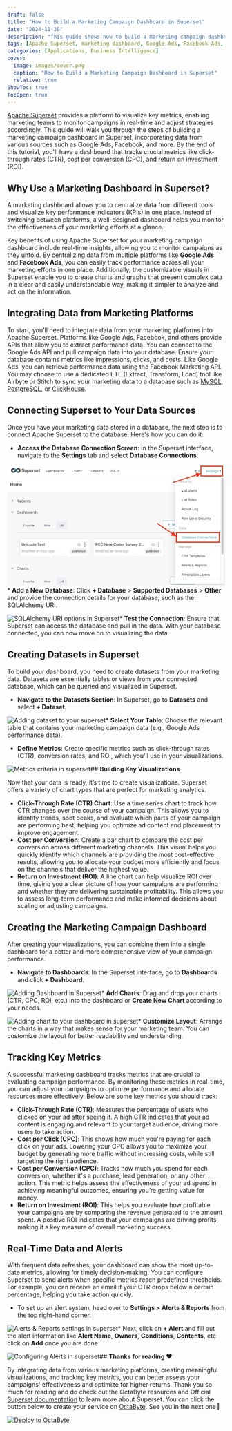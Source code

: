 ```yaml
---
draft: false
title: "How to Build a Marketing Campaign Dashboard in Superset"
date: "2024-11-20"
description: "This guide shows how to build a marketing campaign dashboard using Apache Superset. It covers integrating data from platforms like Google Ads and Facebook, visualizing key metrics (CTR, CPC, ROI), and setting up real-time tracking and alerts to optimize marketing campaigns."
tags: [Apache Superset, marketing dashboard, Google Ads, Facebook Ads, campaign tracking, CTR, CPC, ROI, data integration, data visualization, real-time insights, business intelligence, analytics]
categories: [Applications, Business Intelligence]
cover:
  image: images/cover.png
  caption: "How to Build a Marketing Campaign Dashboard in Superset"
  relative: true
ShowToc: true
TocOpen: true
---
```



[Apache Superset](https://octabyte.io/applications/business-intelligence/superset) provides a platform to visualize key metrics, enabling marketing teams to monitor campaigns in real\-time and adjust strategies accordingly. This guide will walk you through the steps of building a marketing campaign dashboard in Superset, incorporating data from various sources such as Google Ads, Facebook, and more. By the end of this tutorial, you'll have a dashboard that tracks crucial metrics like click\-through rates (CTR), cost per conversion (CPC), and return on investment (ROI).

## **Why Use a Marketing Dashboard in Superset?**

A marketing dashboard allows you to centralize data from different tools and visualize key performance indicators (KPIs) in one place. Instead of switching between platforms, a well\-designed dashboard helps you monitor the effectiveness of your marketing efforts at a glance.

Key benefits of using Apache Superset for your marketing campaign dashboard include real\-time insights, allowing you to monitor campaigns as they unfold. By centralizing data from multiple platforms like **Google Ads** and **Facebook Ads**, you can easily track performance across all your marketing efforts in one place. Additionally, the customizable visuals in Superset enable you to create charts and graphs that present complex data in a clear and easily understandable way, making it simpler to analyze and act on the information.

## **Integrating Data from Marketing Platforms**

To start, you'll need to integrate data from your marketing platforms into Apache Superset. Platforms like Google Ads, Facebook, and others provide APIs that allow you to extract performance data. You can connect to the Google Ads API and pull campaign data into your database. Ensure your database contains metrics like impressions, clicks, and costs. Like Google Ads, you can retrieve performance data using the Facebook Marketing API. You may choose to use a dedicated ETL (Extract, Transform, Load) tool like Airbyte or Stitch to sync your marketing data to a database such as [MySQL](https://octabyte.io/open-source/mysql?ref=blog.octabyte.io), [PostgreSQL](https://octabyte.io/open-source/postgresql?ref=blog.octabyte.io), or [ClickHouse](https://octabyte.io/open-source/clickhouse?ref=blog.octabyte.io).

## **Connecting Superset to Your Data Sources**

Once you have your marketing data stored in a database, the next step is to connect Apache Superset to the database. Here's how you can do it:

* **Access the Database Connection Screen**: In the Superset interface, navigate to the **Settings** tab and select **Database Connections**.

![Database connection settings in superset](images/Screenshot-2024-10-04-at-12.07.10-PM.jpg)* **Add a New Database**: Click **\+ Database** \> **Supported Databases** \> **Other** and provide the connection details for your database, such as the SQLAlchemy URI.

![SQLAlchemy URI options in Superset](https://blog.elest.io/content/images/2024/10/image-6.png)* **Test the Connection**: Ensure that Superset can access the database and pull in the data. With your database connected, you can now move on to visualizing the data.

## **Creating Datasets in Superset**

To build your dashboard, you need to create datasets from your marketing data. Datasets are essentially tables or views from your connected database, which can be queried and visualized in Superset.

* **Navigate to the Datasets Section**: In Superset, go to **Datasets** and select **\+ Dataset**.

![Adding dataset to your superset](https://blog.elest.io/content/images/2024/10/Screenshot-2024-10-04-at-12.13.31-PM.jpg)* **Select Your Table**: Choose the relevant table that contains your marketing campaign data (e.g., Google Ads performance data).
* **Define Metrics**: Create specific metrics such as click\-through rates (CTR), conversion rates, and ROI, which you'll use in your visualizations.

![Metrics criteria in superset](https://blog.elest.io/content/images/2024/10/Screenshot-2024-10-04-at-12.16.13-PM.jpg)## **Building Key Visualizations**

Now that your data is ready, it’s time to create visualizations. Superset offers a variety of chart types that are perfect for marketing analytics.

* **Click\-Through Rate (CTR) Chart**: Use a time series chart to track how CTR changes over the course of your campaign. This allows you to identify trends, spot peaks, and evaluate which parts of your campaign are performing best, helping you optimize ad content and placement to improve engagement.
* **Cost per Conversion**: Create a bar chart to compare the cost per conversion across different marketing channels. This visual helps you quickly identify which channels are providing the most cost\-effective results, allowing you to allocate your budget more efficiently and focus on the channels that deliver the highest value.
* **Return on Investment (ROI)**: A line chart can help visualize ROI over time, giving you a clear picture of how your campaigns are performing and whether they are delivering sustainable profitability. This allows you to assess long\-term performance and make informed decisions about scaling or adjusting campaigns.

## **Creating the Marketing Campaign Dashboard**

After creating your visualizations, you can combine them into a single dashboard for a better and more comprehensive view of your campaign performance.

* **Navigate to Dashboards**: In the Superset interface, go to **Dashboards** and click **\+ Dashboard**.

![Adding Dashboard in Superset](https://blog.elest.io/content/images/2024/10/Screenshot-2024-10-04-at-12.26.47-PM.jpg)* **Add Charts**: Drag and drop your charts (CTR, CPC, ROI, etc.) into the dashboard or **Create New Chart** according to your needs.

![Adding chart to your dashboard in superset](https://blog.elest.io/content/images/2024/10/Screenshot-2024-10-04-at-12.28.32-PM.jpg)* **Customize Layout**: Arrange the charts in a way that makes sense for your marketing team. You can customize the layout for better readability and understanding.

## **Tracking Key Metrics**

A successful marketing dashboard tracks metrics that are crucial to evaluating campaign performance. By monitoring these metrics in real\-time, you can adjust your campaigns to optimize performance and allocate resources more effectively. Below are some key metrics you should track:

* **Click\-Through Rate (CTR)**: Measures the percentage of users who clicked on your ad after seeing it. A high CTR indicates that your ad content is engaging and relevant to your target audience, driving more users to take action.
* **Cost per Click (CPC)**: This shows how much you're paying for each click on your ads. Lowering your CPC allows you to maximize your budget by generating more traffic without increasing costs, while still targeting the right audience.
* **Cost per Conversion (CPC)**: Tracks how much you spend for each conversion, whether it's a purchase, lead generation, or any other action. This metric helps assess the effectiveness of your ad spend in achieving meaningful outcomes, ensuring you’re getting value for money.
* **Return on Investment (ROI)**: This helps you evaluate how profitable your campaigns are by comparing the revenue generated to the amount spent. A positive ROI indicates that your campaigns are driving profits, making it a key measure of overall marketing success.

## **Real\-Time Data and Alerts**

With frequent data refreshes, your dashboard can show the most up\-to\-date metrics, allowing for timely decision\-making. You can configure Superset to send alerts when specific metrics reach predefined thresholds. For example, you can receive an email if your CTR drops below a certain percentage, helping you take action quickly.

* To set up an alert system, head over to **Settings \> Alerts \& Reports** from the top right\-hand corner.

![Alerts & Reports settings in superset](https://blog.elest.io/content/images/2024/10/Screenshot-2024-10-04-at-12.34.46-PM.jpg)* Next, click on **\+ Alert** and fill out the alert information like **Alert Name**, **Owners**, **Conditions**, **Contents,** etc click on **Add** once you are done.

![Configuring Alerts in superset](https://blog.elest.io/content/images/2024/10/Screenshot-2024-10-04-at-12.37.23-PM.jpg)## **Thanks for reading ❤️**

By integrating data from various marketing platforms, creating meaningful visualizations, and tracking key metrics, you can better assess your campaigns' effectiveness and optimize for higher returns. Thank you so much for reading and do check out the OctaByte resources and Official [Superset documentation](https://superset.apache.org/docs/intro/?ref=blog.octabyte.io) to learn more about Superset. You can click the button below to create your service on [OctaByte](https://octabyte.io/applications/business-intelligence/superset). See you in the next one👋




[![Deploy to OctaByte](/images/octabyte-deploy.png)](https://octabyte.io/applications/business-intelligence/superset)



